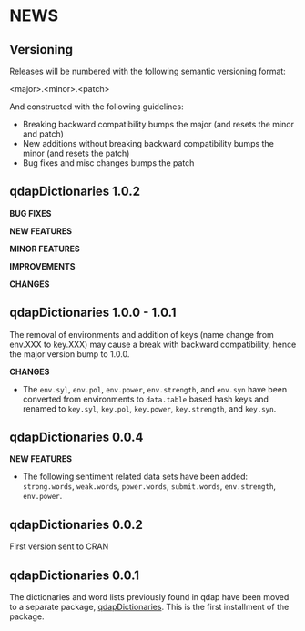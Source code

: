 NEWS 
====

Versioning
----------

Releases will be numbered with the following semantic versioning format:

&lt;major&gt;.&lt;minor&gt;.&lt;patch&gt;

And constructed with the following guidelines:

* Breaking backward compatibility bumps the major (and resets the minor 
  and patch)
* New additions without breaking backward compatibility bumps the minor 
  (and resets the patch)
* Bug fixes and misc changes bumps the patch


qdapDictionaries 1.0.2
----------------------------------------------------------------

**BUG FIXES**

**NEW FEATURES**

**MINOR FEATURES**

**IMPROVEMENTS**

**CHANGES**

qdapDictionaries 1.0.0 - 1.0.1
----------------------------------------------------------------

The removal of environments and addition of keys (name change from env.XXX to 
key.XXX) may cause a break with backward compatibility, hence the major version 
bump to 1.0.0.

**CHANGES**

* The `env.syl`, `env.pol`, `env.power`, `env.strength`, and `env.syn` have been 
  converted from environments to `data.table` based hash keys and renamed to 
  `key.syl`, `key.pol`, `key.power`, `key.strength`, and `key.syn`.


qdapDictionaries 0.0.4
----------------------------------------------------------------

**NEW FEATURES**

*  The following sentiment related data sets have been added: `strong.words`, 
  `weak.words`, `power.words`, `submit.words`, `env.strength`, `env.power`.


qdapDictionaries 0.0.2
----------------------------------------------------------------

First version sent to CRAN

qdapDictionaries 0.0.1
----------------------------------------------------------------

The dictionaries and word lists previously found in qdap have been moved to a separate package, <a href="https://github.com/trinker/qdapDictionaries" target="_blank">qdapDictionaries</a>.  This is the first installment of the package.